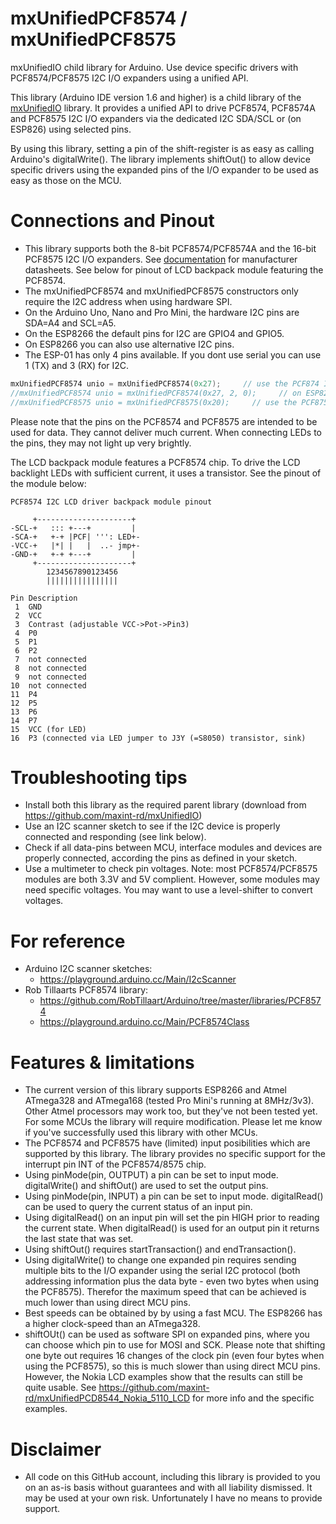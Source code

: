 # mxUnifiedPCF8574 / mxUnifiedPCF8575
mxUnifiedIO child library for Arduino. Use device specific drivers with PCF8574/PCF8575 I2C I/O expanders using a unified API.

This library (Arduino IDE version 1.6 and higher) is a child library of the [mxUnifiedIO](https://github.com/maxint-rd/mxUnifiedIO) library. It provides a unified API to drive PCF8574, PCF8574A and PCF8575 I2C I/O expanders via the dedicated I2C SDA/SCL or (on ESP826) using selected pins. 

By using this library, setting a pin of the shift-register is as easy as calling Arduino's digitalWrite().
The library implements shiftOut() to allow device specific drivers using the expanded pins of the I/O expander to be used as easy as those on the MCU.

# Connections and Pinout
- This library supports both the 8-bit PCF8574/PCF8574A and the 16-bit PCF8575 I2C I/O expanders. See [documentation](./documentation) for manufacturer datasheets. See below for pinout of LCD backpack module featuring the PCF8574.
- The mxUnifiedPCF8574 and mxUnifiedPCF8575 constructors only require the I2C address when using hardware SPI.
- On the Arduino Uno, Nano and Pro Mini, the hardware I2C pins are SDA=A4 and SCL=A5.
- On the ESP8266 the default pins for I2C are GPIO4 and GPIO5.
- On ESP8266 you can also use alternative I2C pins.
- The ESP-01 has only 4 pins available. If you dont use serial you can use 1 (TX) and 3 (RX) for I2C.
```C++
mxUnifiedPCF8574 unio = mxUnifiedPCF8574(0x27);     // use the PCF874 I2C 8-bit output expander on address 0x27
//mxUnifiedPCF8574 unio = mxUnifiedPCF8574(0x27, 2, 0);     // on ESP8266 you can also use alternative I2C pins. Here SDA=2 and SCL=0
//mxUnifiedPCF8575 unio = mxUnifiedPCF8575(0x20);     // use the PCF875 I2C 16-bit output expander on address 0x20
```

Please note that the pins on the PCF8574 and PCF8575 are intended to be used for data. They cannot deliver much current. When connecting LEDs to the pins, they may not light up very brightly.

The LCD backpack module features a PCF8574 chip. To drive the  LCD backlight LEDs with sufficient current, it uses a transistor. See the pinout of the module below:

```
PCF8574 I2C LCD driver backpack module pinout

     +---------------------+
-SCL-+   ::: +---+         |
-SCA-+   +-+ |PCF| ''': LED+-
-VCC-+   |*| |   |  ..- jmp+-
-GND-+   +-+ +---+         |
     +---------------------+
        1234567890123456
        ||||||||||||||||

Pin Description
 1  GND
 2  VCC
 3  Contrast (adjustable VCC->Pot->Pin3)
 4  P0
 5  P1
 6  P2
 7  not connected
 8  not connected
 9  not connected
10  not connected
11  P4
12  P5
13  P6
14  P7
15  VCC (for LED)
16  P3 (connected via LED jumper to J3Y (=S8050) transistor, sink)
```

# Troubleshooting tips
- Install both this library as the required parent library (download from https://github.com/maxint-rd/mxUnifiedIO)
- Use an I2C scanner sketch to see if the I2C device is properly connected and responding (see link below).
- Check if all data-pins between MCU, interface modules and devices are properly connected, according the pins as defined in your sketch.
- Use a multimeter to check pin voltages. Note: most PCF8574/PCF8575 modules are both 3.3V and 5V complient. However, some modules may need specific voltages. You may want to use a level-shifter to convert voltages.

# For reference
- Arduino I2C scanner sketches:
    * https://playground.arduino.cc/Main/I2cScanner
- Rob Tillaarts PCF8574 library:
    * https://github.com/RobTillaart/Arduino/tree/master/libraries/PCF8574
    * https://playground.arduino.cc/Main/PCF8574Class

# Features & limitations
- The current version of this library supports ESP8266 and Atmel ATmega328 and ATmega168 (tested Pro Mini's running at 8MHz/3v3). Other Atmel processors may work too, but they've not been tested yet. For some MCUs the library will require modification. Please let me know if you've successfully used this library with other MCUs.
- The PCF8574 and PCF8575 have (limited) input posibilities which are supported by this library. The library provides no specific support for the interrupt pin INT of the PCF8574/8575 chip.
- Using pinMode(pin, OUTPUT) a pin can be set to input mode. digitalWrite() and shiftOut() are used to set the output pins.
- Using pinMode(pin, INPUT) a pin can be set to input mode. digitalRead() can be used to query the current status of an input pin.
- Using digitalRead() on an input pin will set the pin HIGH prior to reading the current state. When digitalRead() is used for an output pin it returns the last state that was set.
- Using shiftOut() requires startTransaction() and endTransaction().
- Using digitalWrite() to change one expanded pin requires sending multiple bits to the I/O expander using the serial I2C protocol (both addressing information plus the data byte - even two bytes when using the PCF8575). Therefor the maximum speed that can be achieved is much lower than using direct MCU pins.
- Best speeds can be obtained by by using a fast MCU. The ESP8266 has a higher clock-speed than an ATmega328.
- shiftOUt() can be used as software SPI on expanded pins, where you can choose which pin to use for MOSI and SCK. Please note that shifting one byte out requires 16 changes of the clock pin (even four bytes when using the PCF8575), so this is much slower than using direct MCU pins. However, the Nokia LCD examples show that the results can still be quite usable. See https://github.com/maxint-rd/mxUnifiedPCD8544_Nokia_5110_LCD for more info and the specific examples.

# Disclaimer
- All code on this GitHub account, including this library is provided to you on an as-is basis without guarantees and with all liability dismissed. It may be used at your own risk. Unfortunately I have no means to provide support.

